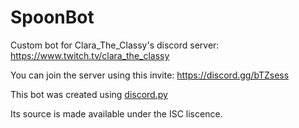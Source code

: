 # SpoonBot
Custom bot for Clara_The_Classy's discord server: https://www.twitch.tv/clara_the_classy

You can join the server using this invite: https://discord.gg/bTZsess

This bot was created using [discord.py](https://github.com/Rapptz/discord.py)

Its source is made available under the ISC liscence.
